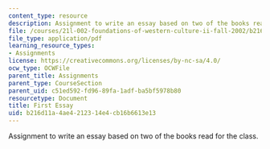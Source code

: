 ```yaml
---
content_type: resource
description: Assignment to write an essay based on two of the books read for the class.
file: /courses/21l-002-foundations-of-western-culture-ii-fall-2002/b216d11a4ae4212314e4cb16b6613e13_essay1.pdf
file_type: application/pdf
learning_resource_types:
- Assignments
license: https://creativecommons.org/licenses/by-nc-sa/4.0/
ocw_type: OCWFile
parent_title: Assignments
parent_type: CourseSection
parent_uid: c51ed592-fd96-89fa-1adf-ba5bf5978b80
resourcetype: Document
title: First Essay
uid: b216d11a-4ae4-2123-14e4-cb16b6613e13
---
```

Assignment to write an essay based on two of the books read for the class.
